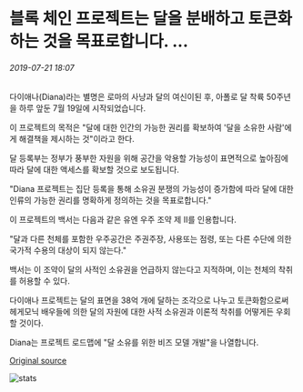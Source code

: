 # 블록 체인 프로젝트는 달을 분배하고 토큰화하는 것을 목표로합니다. ...

###### 2019-07-21 18:07

다이애나(Diana)라는 별명은 로마의 사냥과 달의 여신이된 후, 아폴로 달 착륙 50주년을 하루 앞둔 7월 19일에 시작되었습니다.

이 프로젝트의 목적은 "달에 대한 인간의 가능한 권리를 확보하여 '달을 소유한 사람'에게 해결책을 제시하는 것"이라고 한다.

달 등록부는 정부가 풍부한 자원을 위해 공간을 악용할 가능성이 표면적으로 높아짐에 따라 달에 대한 액세스를 확보할 것으로 보도됩니다.

"Diana 프로젝트는 집단 등록을 통해 소유권 분쟁의 가능성이 증가함에 따라 달에 대한 인류의 가능한 권리를 명확하게 정의하는 것을 목표로합니다."

이 프로젝트의 백서는 다음과 같은 유엔 우주 조약 제 II를 인용합니다.

"달과 다른 천체를 포함한 우주공간은 주권주장, 사용또는 점령, 또는 다른 수단에 의한 국가적 수용의 대상이 되지 않는다."

백서는 이 조약이 달의 사적인 소유권을 언급하지 않는다고 지적하며, 이는 천체의 착취를 허용할 수 있다.

다이애나 프로젝트는 달의 표면을 38억 개에 달하는 조각으로 나누고 토큰화함으로써 헤게모닉 배우들에 의한 달의 자원에 대한 사적 소유권과 이론적 착취를 어떻게든 우회할 것이다.

Diana는 프로젝트 로드맵에 "달 소유를 위한 비즈 모델 개발"을 나열합니다.

[Original source](https://cointelegraph.com/news/blockchain-project-aims-to-apportion-and-tokenize-the-moon)

![stats](https://c.statcounter.com/11760860/0/a89fa40b/1/ "stats")